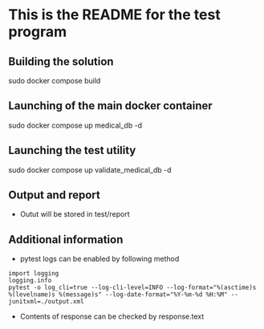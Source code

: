 # This is the README for the test program

## Building the solution
sudo docker compose build

## Launching of the main docker container
sudo docker compose up medical_db -d

## Launching the test utility
sudo docker compose up validate_medical_db -d

## Output and report
* Outut will be stored in test/report

## Additional information
* pytest logs can be enabled by following method

```
import logging
logging.info
pytest -o log_cli=true --log-cli-level=INFO --log-format="%(asctime)s %(levelname)s %(message)s" --log-date-format="%Y-%m-%d %H:%M" --junitxml=./output.xml
```

* Contents of response can be checked by response.text
